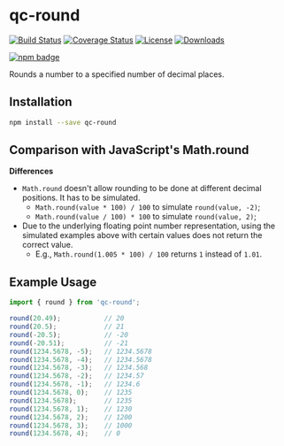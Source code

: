 # qc-round

[![Build Status][travis-svg]][travis-url]
[![Coverage Status][coverage-image]][coverage-url]
[![License][license-image]][license-url]
[![Downloads][downloads-image]][downloads-url]

[![npm badge][npm-badge-png]][package-url]

Rounds a number to a specified number of decimal places.


## Installation

```sh
npm install --save qc-round
```


## Comparison with JavaScript's Math.round

**Differences**

* `Math.round` doesn't allow rounding to be done at different decimal positions.  It has to be simulated.
  - `Math.round(value * 100) / 100` to simulate `round(value, -2)`;
  - `Math.round(value / 100) * 100` to simulate `round(value, 2)`;
* Due to the underlying floating point number representation, using the simulated examples above with certain values
  does not return the correct value.
  - E.g., `Math.round(1.005 * 100) / 100` returns `1` instead of `1.01`.


## Example Usage

```js
import { round } from 'qc-round';

round(20.49);           // 20
round(20.5);            // 21
round(-20.5);           // -20
round(-20.51);          // -21
round(1234.5678, -5);   // 1234.5678
round(1234.5678, -4);   // 1234.5678
round(1234.5678, -3);   // 1234.568
round(1234.5678, -2);   // 1234.57
round(1234.5678, -1);   // 1234.6
round(1234.5678, 0);    // 1235
round(1234.5678);       // 1235
round(1234.5678, 1);    // 1230
round(1234.5678, 2);    // 1200
round(1234.5678, 3);    // 1000
round(1234.5678, 4);    // 0
```


[coverage-image]: https://coveralls.io/repos/github/hypersoftllc/qc-round/badge.svg?branch=master
[coverage-url]: https://coveralls.io/github/hypersoftllc/qc-round?branch=master
[downloads-image]: http://img.shields.io/npm/dm/qc-round.svg
[downloads-url]: http://npm-stat.com/charts.html?package=qc-round
[license-image]: http://img.shields.io/npm/l/qc-round.svg
[license-url]: LICENSE
[package-url]: https://npmjs.org/package/qc-round
[npm-badge-png]: https://nodei.co/npm/qc-to_bool.png?downloads=true&stars=true
[travis-svg]: https://travis-ci.org/hypersoftllc/qc-round.svg?branch=master
[travis-url]: https://travis-ci.org/hypersoftllc/qc-round
